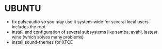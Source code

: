 # UBUNTU

* fix pulseaudio so you may use it system-wide for several local users includes the root
* install and configuration of several subsystems like samba, avahi, lastest wine (which solves many problems)
* install sound-themes for XFCE

